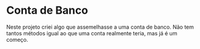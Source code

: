 # Conta de Banco
Neste projeto criei algo que assemelhasse a uma conta de banco. Não tem tantos métodos igual ao que uma conta realmente teria, mas já é um começo.
